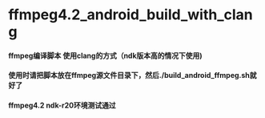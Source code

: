 # ffmpeg4.2_android_build_with_clang

#### ffmpeg编译脚本 使用clang的方式（ndk版本高的情况下使用)
#### 使用时请把脚本放在ffmpeg源文件目录下，然后./build_android_ffmpeg.sh就好了 
#### ffmpeg4.2 ndk-r20环境测试通过

